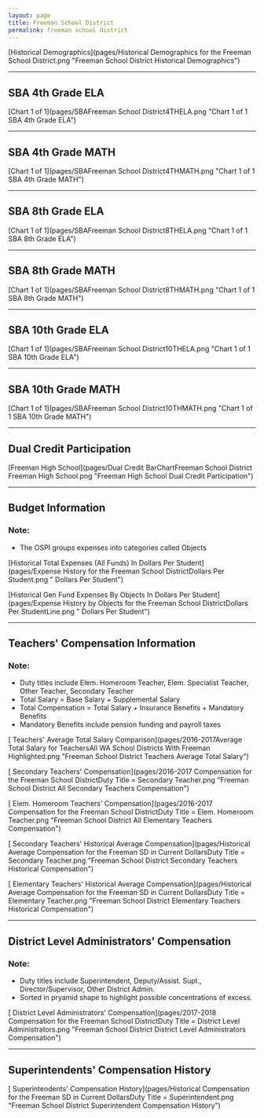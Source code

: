 ```yaml
---
layout: page
title: Freeman School District
permalink: freeman school district
---
```



[Historical Demographics](pages/Historical Demographics for the Freeman School District.png "Freeman School District Historical Demographics")

___

## SBA 4th Grade ELA

[Chart 1 of 1](pages/SBAFreeman School District4THELA.png "Chart 1 of 1 SBA 4th Grade ELA")


___

## SBA 4th Grade MATH

[Chart 1 of 1](pages/SBAFreeman School District4THMATH.png "Chart 1 of 1 SBA 4th Grade MATH")


___

## SBA 8th Grade ELA

[Chart 1 of 1](pages/SBAFreeman School District8THELA.png "Chart 1 of 1 SBA 8th Grade ELA")


___

## SBA 8th Grade MATH

[Chart 1 of 1](pages/SBAFreeman School District8THMATH.png "Chart 1 of 1 SBA 8th Grade MATH")


___

## SBA 10th Grade ELA

[Chart 1 of 1](pages/SBAFreeman School District10THELA.png "Chart 1 of 1 SBA 10th Grade ELA")


___

## SBA 10th Grade MATH

[Chart 1 of 1](pages/SBAFreeman School District10THMATH.png "Chart 1 of 1 SBA 10th Grade MATH")


___

## Dual Credit Participation

[Freeman High School](pages/Dual Credit BarChartFreeman School District Freeman High School.png "Freeman High School Dual Credit Participation")


___

## Budget Information
### Note:
- The OSPI groups expenses into categories called Objects

[Historical Total Expenses (All Funds) In Dollars Per Student](pages/Expense History for the Freeman School DistrictDollars Per Student.png " Dollars Per Student")

[Historical Gen Fund Expenses By Objects In Dollars Per Student](pages/Expense History by Objects for the Freeman School DistrictDollars Per StudentLine.png " Dollars Per Student")


___

## Teachers' Compensation Information
### Note:
- Duty titles include Elem. Homeroom Teacher, Elem. Specialist Teacher, Other Teacher, Secondary Teacher
- Total Salary = Base Salary + Supplemental Salary
- Total Compensation = Total Salary + Insurance Benefits + Mandatory Benefits
- Mandatory Benefits include pension funding and payroll taxes

[ Teachers' Average Total Salary Comparison](pages/2016-2017Average Total Salary for TeachersAll WA School Districts With Freeman Highlighted.png "Freeman School District Teachers Average Total Salary")

[ Secondary Teachers' Compensation](pages/2016-2017 Compensation for the Freeman School DistrictDuty Title = Secondary Teacher.png "Freeman School District All Secondary Teachers Compensation")

[ Elem. Homeroom Teachers' Compensation](pages/2016-2017 Compensation for the Freeman School DistrictDuty Title = Elem. Homeroom Teacher.png "Freeman School District All Elementary Teachers Compensation")

[ Secondary Teachers' Historical Average Compensation](pages/Historical Average Compensation for the Freeman SD in Current DollarsDuty Title = Secondary Teacher.png "Freeman School District Secondary Teachers Historical Compensation")

[ Elementary Teachers' Historical Average Compensation](pages/Historical Average Compensation for the Freeman SD in Current DollarsDuty Title = Elementary Teacher.png "Freeman School District Elementary Teachers Historical Compensation")


___

## District Level Administrators' Compensation

### Note:
- Duty titles include Superintendent, Deputy/Assist. Supt., Director/Supervisor, Other District Admin.
- Sorted in pryamid shape to highlight possible concentrations of excess.

[ District Level Administrators' Compensation](pages/2017-2018 Compensation for the Freeman School DistrictDuty Title = District Level Administrators.png "Freeman School District District Level Administrators Compensation")


___

## Superintendents' Compensation History

[ Superintendents' Compensation History](pages/Historical Compensation for the Freeman SD in Current DollarsDuty Title = Superintendent.png "Freeman School District Superintendent Compensation History")


